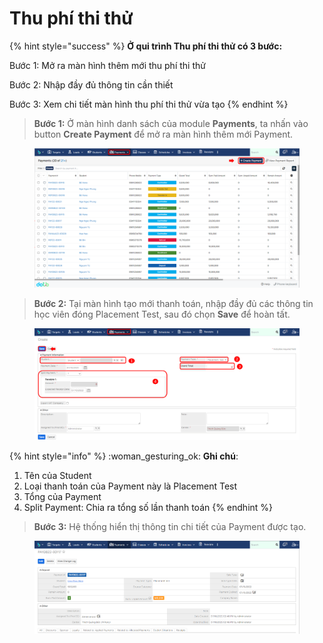 # Thu phí thi thử

{% hint style="success" %}
**Ở qui trình Thu phí thi thử có 3 bước:**

Bước 1: Mở ra màn hình thêm mới thu phí thi thử

Bước 2: Nhập đầy đủ thông tin cần thiết

Bước 3: Xem chi tiết màn hình thu phí thi thử vừa tạo
{% endhint %}

> **Bước 1:** Ở màn hình danh sách của module **Payments**, ta nhấn vào button **Create Payment** để mở ra màn hình thêm mới Payment.

<figure><img src="../../.gitbook/assets/image (45).png" alt=""><figcaption></figcaption></figure>

> **Bước 2:**&#x20;
> Tại màn hình tạo mới thanh toán, nhập đầy đủ các thông tin học viên đóng Placement Test, sau đó chọn **Save** để hoàn tất.

<figure><img src="../../.gitbook/assets/image (9) (4).png" alt=""><figcaption></figcaption></figure>

{% hint style="info" %}
:woman\_gesturing\_ok: **Ghi chú**:

1. Tên của Student
2. Loại thanh toán của Payment này là Placement Test
3. Tổng của Payment&#x20;
4. Split Payment: Chia ra tổng số lần thanh toán
{% endhint %}

> **Bước 3:** Hệ thống hiển thị thông tin chi tiết của Payment được tạo.

<figure><img src="../../.gitbook/assets/image (46).png" alt=""><figcaption></figcaption></figure>
